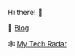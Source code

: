  Hi there! 👋

📖 [Blog](https://oguzhansoykan.com)

🕸️ [My Tech Radar](https://radar.oguzhansoykan.com)

